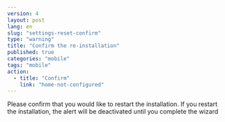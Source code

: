 ```yaml
---
version: 4
layout: post
lang: en
slug: "settings-reset-confirm"
type: "warning"
title: "Confirm the re-installation"
published: true
categories: "mobile"
tags: "mobile"
action:
  - title: "Confirm"
    link: "home-not-configured"
---
```


Please confirm that you would like to restart the installation. If you restart the installation, the alert will be deactivated until you complete the wizard